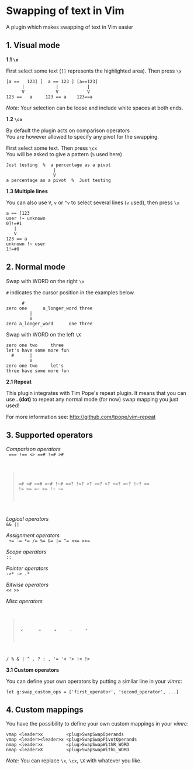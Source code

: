 Swapping of text in Vim
=======================

A plugin which makes swapping of text in Vim easier

<h2>1. Visual mode</h2>

**1.1 `\x`**

First select some text (`[]` represents the highlighted area). Then press `\x`

    [a ==   123] [  a == 123 ] [a==123]
          |            |           |
          V            V           V
    123 ==   a     123 == a    123==a

_Note:_ Your selection can be loose and include white spaces at both ends.

**1.2 `\cx`**

By default the plugin acts on comparison operators  
You are however allowed to specify any pivot for the swapping.

First select some text. Then press `\cx`  
You will be asked to give a pattern (`%` used here)

    Just testing  %  a percentage as a pivot
                      |
                      V
    a percentage as a pivot  %  Just testing

**1.3 Multiple lines**

You can also use `V`, `v` or `^v` to select several lines (`v` used), then press `\x`

    a == [123
    user !~ unknown
    0]!=#1
       |
       V
    123 == a
    unknown !~ user
    1!=#0

<h2>2. Normal mode</h2>

Swap with WORD on the right `\x`

`#` indicates the cursor position in the examples below.

          #
    zero one      a_longer_word three
             |
             V
    zero a_longer_word      one three

Swap with WORD on the left  `\X`

    zero one two     three
    let's have some more fun
      #      |
             V
    zero one two     let's
    three have some more fun

**2.1 Repeat**

This plugin integrates with Tim Pope's repeat plugin. It means that you can  
use **. (dot)** to repeat any normal mode (for now) swap mapping you just used!

For more information see: http://github.com/tpope/vim-repeat

<h2>3. Supported operators</h2>

_Comparison operators_  
<code>
===    !==     <>    ==#    !=#     >#
>=#     <#    <=#    =~#    !~#    ==?
!=?     >?    >=?     <?    <=?    =~?
!~?     ==     !=     >=     =~     <=
!~      ~=
</code>

_Logical operators_  
<code>&&     ||</code>

_Assignment operators_  
<code>
+=     -=     *=     /=     %=     &=
|=     ^=    <<=    >>=
</code>

_Scope operators_  
<code>::</code>

_Pointer operators_  
<code>->*     ->     .*</code>

_Bitwise operators_  
<code><<     >></code>

_Misc operators_  
<code>
>      <       =      +      -      *
/      %       &      |      ^      .
?      :       ,     '=     '<     '>
!<     !>
</code>

**3.1 Custom operators**

You can define your own operators by putting a similar line in your _vimrc_:

    let g:swap_custom_ops = ['first_operator', 'second_operator', ...]

<h2>4. Custom mappings</h2>

You have the possibility to define your own custom mappings in your _vimrc_:

    vmap <leader>x         <plug>SwapSwapOperands
    vmap <leader><leader>x <plug>SwapSwapPivotOperands
    nmap <leader>x         <plug>SwapSwapWithR_WORD
    nmap <leader>X         <plug>SwapSwapWithL_WORD

_Note:_ You can replace `\x`, `\cx`, `\X` with whatever you like.
